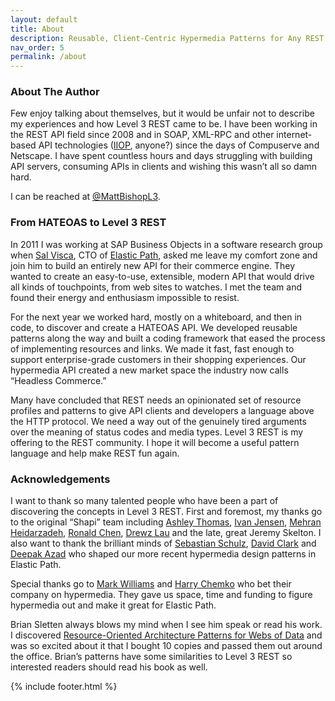 ```yaml
---
layout: default
title: About
description: Reusable, Client-Centric Hypermedia Patterns for Any REST API
nav_order: 5
permalink: /about
---
```


### About The Author

Few enjoy talking about themselves, but it would be unfair not to describe my experiences and how Level 3 REST came to be. I have been working in the REST API field since 2008 and in SOAP, XML-RPC and other internet-based API technologies ([IIOP](https://en.wikipedia.org/wiki/General_Inter-ORB_Protocol), anyone?) since the days of Compuserve and Netscape. I have spent countless hours and days struggling with building API servers, consuming APIs in clients and wishing this wasn’t all so damn hard.

I can be reached at [@MattBishopL3](https://twitter.com/MattBishopL3).

### From HATEOAS to Level 3 REST

In 2011 I was working at SAP Business Objects in a software research group when [Sal Visca](https://www.linkedin.com/in/salvisca/), CTO of [Elastic Path](https://www.elasticpath.com), asked me leave my comfort zone and join him to build an entirely new API for their commerce engine. They wanted to create an easy-to-use, extensible, modern API that would drive all kinds of touchpoints, from web sites to watches. I met the team and found their energy and enthusiasm impossible to resist.

For the next year we worked hard, mostly on a whiteboard, and then in code, to discover and create a HATEOAS API. We developed reusable patterns along the way and built a coding framework that eased the process of implementing resources and links. We made it fast, fast enough to support enterprise-grade customers in their shopping experiences. Our hypermedia API created a new market space the industry now calls “Headless Commerce.”

Many have concluded that REST needs an opinionated set of resource profiles and patterns to give API clients and developers a language above the HTTP protocol. We need a way out of the genuinely tired arguments over the meaning of status codes and media types. Level 3 REST is my offering to the REST community. I hope it will become a useful pattern language and help make REST fun again.

### Acknowledgements

I want to thank so many talented people who have been a part of discovering the concepts in Level 3 REST. First and foremost, my thanks go to the original “Shapi” team including [Ashley Thomas](https://www.linkedin.com/in/ashleydthomas), [Ivan Jensen](https://twitter.com/ivanjensen), [Mehran Heidarzadeh](https://twitter.com/mh8h), [Ronald Chen](https://twitter.com/pyrolistical), [Drewz Lau](https://twitter.com/drewzie) and the late, great Jeremy Skelton. I also want to thank the brilliant minds of [Sebastian Schulz](https://www.linkedin.com/in/sschulz-engineering/), [David Clark](https://www.linkedin.com/in/clarkdavid/) and [Deepak Azad](https://twitter.com/deepakazad) who shaped our more recent hypermedia design patterns in Elastic Path.

Special thanks go to [Mark Williams](https://twitter.com/MarkWilliams52) and [Harry Chemko](https://twitter.com/hchemko) who bet their company on hypermedia. They gave us space, time and funding to figure hypermedia out and make it great for Elastic Path.

Brian Sletten always blows my mind when I see him speak or read his work. I discovered [Resource-Oriented Architecture Patterns for Webs of Data](https://www.amazon.ca/Resource-Oriented-Architecture-Patterns-Webs-Data/dp/1608459500?SubscriptionId=AKIAILSHYYTFIVPWUY6Q&tag=duc12-20&linkCode=xm2&camp=2025&creative=165953&creativeASIN=1608459500) and was so excited about it that I bought 10 copies and passed them out around the office. Brian’s patterns have some similarities to Level 3 REST so interested readers should read his book as well.

{% include footer.html %}